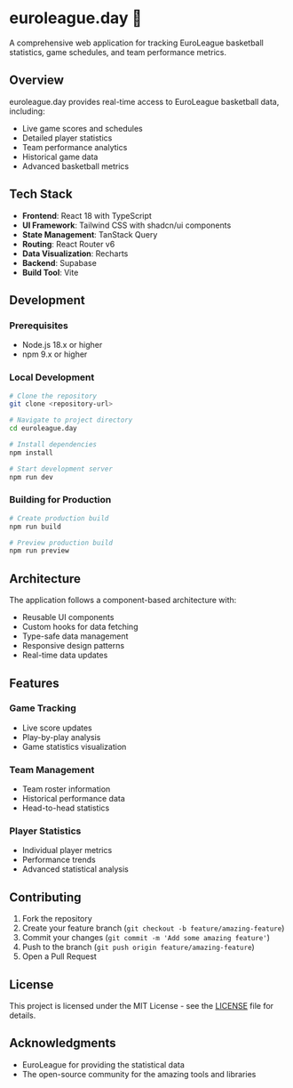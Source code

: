# euroleague.day 🏀

A comprehensive web application for tracking EuroLeague basketball statistics, game schedules, and team performance metrics.

## Overview

euroleague.day provides real-time access to EuroLeague basketball data, including:

- Live game scores and schedules
- Detailed player statistics
- Team performance analytics
- Historical game data
- Advanced basketball metrics

## Tech Stack

- **Frontend**: React 18 with TypeScript
- **UI Framework**: Tailwind CSS with shadcn/ui components
- **State Management**: TanStack Query
- **Routing**: React Router v6
- **Data Visualization**: Recharts
- **Backend**: Supabase
- **Build Tool**: Vite

## Development

### Prerequisites

- Node.js 18.x or higher
- npm 9.x or higher

### Local Development

```bash
# Clone the repository
git clone <repository-url>

# Navigate to project directory
cd euroleague.day

# Install dependencies
npm install

# Start development server
npm run dev
```

### Building for Production

```bash
# Create production build
npm run build

# Preview production build
npm run preview
```

## Architecture

The application follows a component-based architecture with:

- Reusable UI components
- Custom hooks for data fetching
- Type-safe data management
- Responsive design patterns
- Real-time data updates

## Features

### Game Tracking
- Live score updates
- Play-by-play analysis
- Game statistics visualization

### Team Management
- Team roster information
- Historical performance data
- Head-to-head statistics

### Player Statistics
- Individual player metrics
- Performance trends
- Advanced statistical analysis

## Contributing

1. Fork the repository
2. Create your feature branch (`git checkout -b feature/amazing-feature`)
3. Commit your changes (`git commit -m 'Add some amazing feature'`)
4. Push to the branch (`git push origin feature/amazing-feature`)
5. Open a Pull Request

## License

This project is licensed under the MIT License - see the [LICENSE](LICENSE) file for details.

## Acknowledgments

- EuroLeague for providing the statistical data
- The open-source community for the amazing tools and libraries